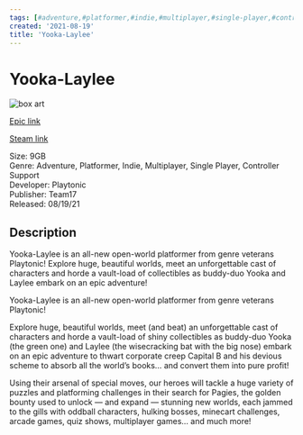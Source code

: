 ```yaml
---
tags: [#adventure,#platformer,#indie,#multiplayer,#single-player,#controller-support,#epic,#game,#owned,#pc]
created: '2021-08-19'
title: 'Yooka-Laylee'
---
```

# Yooka-Laylee

![box art](https://cdn1.epicgames.com/salesEvent/salesEvent/EGS_YookaLaylee_Playtonic_S3_2560x1440-779ed9403879e74fe1992fefeec9b0d5?h=270&amp;resize=1&amp;w=480)

[Epic link](https://www.epicgames.com/store/en-US/p/yooka-laylee)

[Steam link](https://store.steampowered.com/search/?term=Yooka-Laylee)

Size: 9GB  
Genre: Adventure, Platformer, Indie, Multiplayer, Single Player, Controller Support  
Developer: Playtonic  
Publisher: Team17  
Released: 08/19/21  

## Description

Yooka-Laylee is an all-new open-world platformer from genre veterans Playtonic! Explore huge, beautiful worlds, meet an unforgettable cast of characters and horde a vault-load of collectibles as buddy-duo Yooka and Laylee embark on an epic adventure!

Yooka-Laylee is an all-new open-world platformer from genre veterans Playtonic!

Explore huge, beautiful worlds, meet (and beat) an unforgettable cast of characters and horde a vault-load of shiny collectibles as buddy-duo Yooka (the green one) and Laylee (the wisecracking bat with the big nose) embark on an epic adventure to thwart corporate creep Capital B and his devious scheme to absorb all the world’s books… and convert them into pure profit!

Using their arsenal of special moves, our heroes will tackle a huge variety of puzzles and platforming challenges in their search for Pagies, the golden bounty used to unlock — and expand — stunning new worlds, each jammed to the gills with oddball characters, hulking bosses, minecart challenges, arcade games, quiz shows, multiplayer games… and much more!
